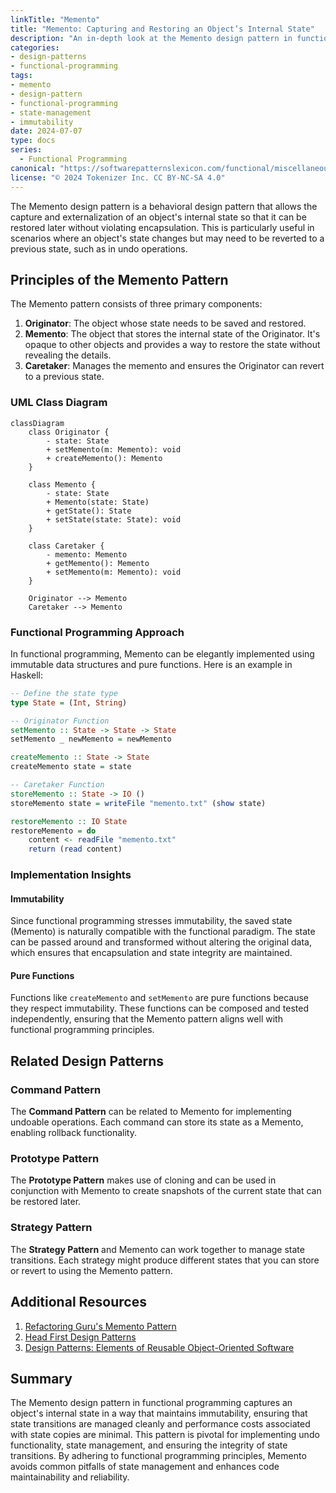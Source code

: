 ```yaml
---
linkTitle: "Memento"
title: "Memento: Capturing and Restoring an Object’s Internal State"
description: "An in-depth look at the Memento design pattern in functional programming, including how to capture and restore an object's internal state, with related design patterns and resources."
categories:
- design-patterns
- functional-programming
tags:
- memento
- design-pattern
- functional-programming
- state-management
- immutability
date: 2024-07-07
type: docs
series:
  - Functional Programming
canonical: "https://softwarepatternslexicon.com/functional/miscellaneous-patterns/state-management/memento"
license: "© 2024 Tokenizer Inc. CC BY-NC-SA 4.0"
---
```



The Memento design pattern is a behavioral design pattern that allows the capture and externalization of an object's internal state so that it can be restored later without violating encapsulation. This is particularly useful in scenarios where an object's state changes but may need to be reverted to a previous state, such as in undo operations.

## Principles of the Memento Pattern

The Memento pattern consists of three primary components:

1. **Originator**: The object whose state needs to be saved and restored.
2. **Memento**: The object that stores the internal state of the Originator. It's opaque to other objects and provides a way to restore the state without revealing the details.
3. **Caretaker**: Manages the memento and ensures the Originator can revert to a previous state.

### UML Class Diagram

```mermaid
classDiagram
    class Originator {
        - state: State
        + setMemento(m: Memento): void
        + createMemento(): Memento
    }

    class Memento {
        - state: State
        + Memento(state: State)
        + getState(): State
        + setState(state: State): void
    }

    class Caretaker {
        - memento: Memento
        + getMemento(): Memento
        + setMemento(m: Memento): void
    }

    Originator --> Memento
    Caretaker --> Memento
```

### Functional Programming Approach

In functional programming, Memento can be elegantly implemented using immutable data structures and pure functions. Here is an example in Haskell:

```haskell
-- Define the state type
type State = (Int, String)

-- Originator Function
setMemento :: State -> State -> State
setMemento _ newMemento = newMemento

createMemento :: State -> State
createMemento state = state

-- Caretaker Function
storeMemento :: State -> IO ()
storeMemento state = writeFile "memento.txt" (show state)

restoreMemento :: IO State
restoreMemento = do
    content <- readFile "memento.txt"
    return (read content)
```

### Implementation Insights

#### Immutability

Since functional programming stresses immutability, the saved state (Memento) is naturally compatible with the functional paradigm. The state can be passed around and transformed without altering the original data, which ensures that encapsulation and state integrity are maintained.

#### Pure Functions

Functions like `createMemento` and `setMemento` are pure functions because they respect immutability. These functions can be composed and tested independently, ensuring that the Memento pattern aligns well with functional programming principles.

## Related Design Patterns

### Command Pattern

The **Command Pattern** can be related to Memento for implementing undoable operations. Each command can store its state as a Memento, enabling rollback functionality.

### Prototype Pattern

The **Prototype Pattern** makes use of cloning and can be used in conjunction with Memento to create snapshots of the current state that can be restored later.

### Strategy Pattern

The **Strategy Pattern** and Memento can work together to manage state transitions. Each strategy might produce different states that you can store or revert to using the Memento pattern.

## Additional Resources

1. [Refactoring Guru's Memento Pattern](https://refactoring.guru/design-patterns/memento)
2. [Head First Design Patterns](https://www.oreilly.com/library/view/head-first-design/9781492077992/)
3. [Design Patterns: Elements of Reusable Object-Oriented Software](https://www.goodreads.com/book/show/85009.Design_Patterns)

## Summary

The Memento design pattern in functional programming captures an object's internal state in a way that maintains immutability, ensuring that state transitions are managed cleanly and performance costs associated with state copies are minimal. This pattern is pivotal for implementing undo functionality, state management, and ensuring the integrity of state transitions. By adhering to functional programming principles, Memento avoids common pitfalls of state management and enhances code maintainability and reliability.
